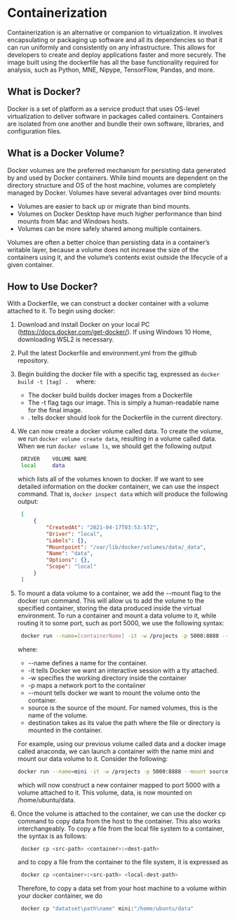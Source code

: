 # Containerization 
Containerization is an alternative or companion to virtualization. It involves encapsulating or packaging up software and all its dependencies so that it can run uniformly and consistently on any infrastructure. This allows for developers to create and deploy applications faster and more securely. The image built using the dockerfile has all the base functionality required for analysis, such as Python, MNE, Nipype, TensorFlow, Pandas, and more.  


## What is Docker?

Docker is a set of platform as a service product that uses OS-level virtualization to deliver software in packages called containers. Containers are isolated from one another and bundle their own software, libraries, and configuration files. 

## What is a Docker Volume? 
Docker volumes are the preferred mechanism for persisting data generated 
by and used by Docker containers. While bind mounts are dependent on the 
directory structure and OS of the host machine, volumes are completely 
managed by Docker. Volumes have several advantages over bind mounts: 
* Volumes are easier to back up or migrate than bind mounts.
* Volumes on Docker Desktop have much higher performance than bind mounts from Mac and Windows hosts.
* Volumes can be more safely shared among multiple containers.

Volumes are often a better choice than persisting data in a container’s writable layer, because a volume does not increase the size of the containers using it, and the volume’s contents exist outside the lifecycle of a given container. 


## How to Use Docker? 
With a Dockerfile, we can construct a docker container with a volume attached to it. To begin using docker: 
1. Download and install Docker on your local PC (https://docs.docker.com/get-docker/). If using Windows 10 Home, downloading WSL2 is necessary. 
2. Pull the latest Dockerfile and environment.yml from the github repository.
3. Begin building the docker file with a specific tag, expressed as
   `
   docker build -t [tag] .  
   `
   where: 
    * The docker build builds docker images from a Dockerfile
    * The -t flag tags our image. This is simply a human-readable name for the final image.
    * . tells docker should look for the Dockerfile in the current directory. 
4. We can now create a docker volume called data. To create the volume, we run `docker volume create data`, resulting in a volume called data. When we run `docker volume ls`, we should get the following output
   ```bash
    DRIVER    VOLUME NAME
    local     data
   ```
   which lists all of the volumes known to docker. If we want to see detailed information on the docker containerr, we can use the inspect command. That is, `docker inspect data` which will produce the following output: 
   ```json 
    [
        {
            "CreatedAt": "2021-04-17T03:53:57Z",
            "Driver": "local",
            "Labels": {},
            "Mountpoint": "/var/lib/docker/volumes/data/_data",
            "Name": "data",
            "Options": {},
            "Scope": "local"
        }
    ]
   ```
5. To mount a data volume to a container, we add the --mount flag to the docker run command. This will allow us to add the volume to the specified container, storing the data produced inside the virtual environment. To run a container and mount a data volume to it, while routing it to some port, such as port 5000, we use the following syntax:
   ```bash 
    docker run --name=[containerName] -it -w /projects -p 5000:8888 --mount source=[volume_name], destination=[docker_image_path] [tag]
   ```
   where: 
    * --name defines a name for the container. 
    * -it tells Docker we want an interactive session with a tty attached. 
    * -w specifies the working directory inside the container 
    * -p maps a network port to the contaiiner 
    * --mount tells docker we want to mount the volume onto the container. 
    * source is the source of the mount. For named volumes, this is the name of the volume. 
    * destination takes as its value the path where the file or directory is mounted in the container. 

    For example, using our previous volume called data and a docker image called anaconda, we can launch a container with the name mini and mount our data volume to it. Consider the following: 
    ```bash
    docker run --name=mini -it -w /projects -p 5000:8888 --mount source=data,destination=/home/ubuntu/data anaconda
    ```

    which will now construct a new container mapped to port 5000 with a volume attached to it. This volume, data, is now mounted on /home/ubuntu/data.

6. Once the volume is attached to the container, we can use the docker cp command to copy data from the host to the container. This also works interchangeably. To copy a file from the local file system to a container, the syntax is as follows: 
   ```bash 
    docker cp <src-path> <container>:<dest-path>
   ```
   and to copy a file from the container to the file system, it is expressed as
   ```bash 
    docker cp <container>:<src-path> <local-dest-path>
   ```

   Therefore, to copy a data set from your host machine to a volume within your docker container, we do
   ```bash
    docker cp "datatset\path\name" mini:"/home/ubuntu/data"
   ```
   


<!-- The image built using the code has all the base functionality required for analysis (python, mne, nipype, tensor flow, pandas etc.) you would just need to set your own local directories yourself at this time in order to save work between sessions.
Download and install Docker on your local PC. 
From GitHub pull the latest Dockerfile from the repo as well as the requirements.txt file
While in the directory of the docker file:
docker build -t imageName:version .
#image name is how you will call the image in the future
After the docker image is built, the image can be run and developed on interactivly
docker run -it imageName:version bash


 As for using a local directory with docker the following command works: docker run --rm -it -v $(PWD):/projects -w /projects dockerImage:Version bash

 Note on how to use jupyter in browser mode: to enable in browser jupyter you have to give port access with -p so run this: docker run --rm -it -v $(PWD):/projects -w /projects -p 8888:8888 dockerImage:version bash
then you need to link ports by inputing the following while in the ubuntu docker
jupyter notebook --ip 0.0.0.0 --no-browser --allow-root
finally you can use the browser jupyter by typing the url: localhost:8888/tree on your local browser -->